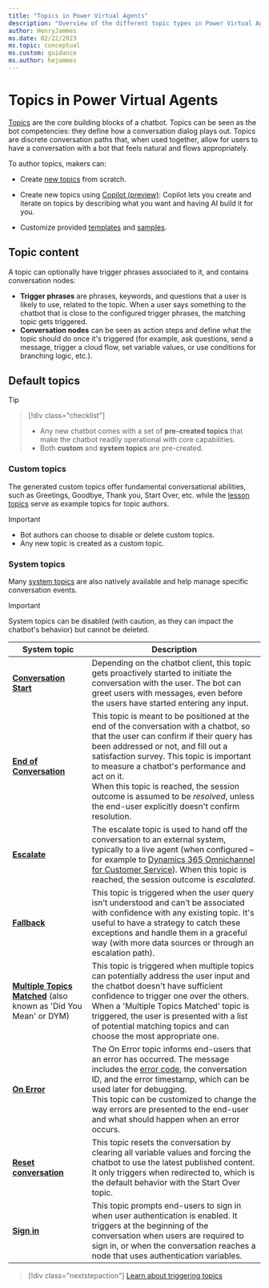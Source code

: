 ```yaml
---
title: "Topics in Power Virtual Agents"
description: "Overview of the different topic types in Power Virtual Agents"
author: HenryJammes
ms.date: 02/22/2023
ms.topic: conceptual
ms.custom: guidance
ms.author: hejammes
---
```


# Topics in Power Virtual Agents

[Topics](/power-virtual-agents/authoring-fundamentals) are the core building blocks of a chatbot. Topics can be seen as the bot competencies: they define how a conversation dialog plays out. Topics are discrete conversation paths that, when used together, allow for users to have a conversation with a bot that feels natural and flows appropriately.

To author topics, makers can:

- Create [new topics](/power-virtual-agents/preview/authoring-create-edit-topics) from scratch.

- Create new topics using [Copilot (preview)](/power-virtual-agents/nlu-authoring): Copilot lets you create and iterate on topics by describing what you want and having AI build it for you.

<!--- Commenting as this feature is no longer available in the unified authoring canvas.
- [Use content from existing webpages](/power-virtual-agents/advanced-create-topics-from-web) to suggest new topics: this is useful to quickly create single-turn, question and answer pair topics, when content already exists in an FAQ format, in a publicly available website.
--->

- Customize provided [templates](/power-virtual-agents/fundamentals-templates) and [samples](/power-virtual-agents/preview/authoring-template-topics).

## Topic content

A topic can optionally have trigger phrases associated to it, and contains conversation nodes:

- **Trigger phrases** are phrases, keywords, and questions that a user is likely to use, related to the topic. When a user says something to the chatbot that is close to the configured trigger phrases, the matching topic gets triggered.
- **Conversation nodes** can be seen as action steps and define what the topic should do once it's triggered (for example, ask questions, send a message, trigger a cloud flow, set variable values, or use conditions for branching logic, etc.).

## Default topics

> [!TIP]
> > [!div class="checklist"]
> >
> > - Any new chatbot comes with a set of **pre-created topics** that make the chatbot readily operational with core capabilities.
> > - Both **custom** and **system topics** are pre-created.

### Custom topics

The generated custom topics offer fundamental conversational abilities, such as Greetings, Goodbye, Thank you, Start Over, etc. while the [lesson topics](/power-virtual-agents/authoring-template-topics) serve as example topics for topic authors.

> [!IMPORTANT]
>
> - Bot authors can choose to disable or delete custom topics.
> - Any new topic is created as a custom topic.

### System topics

Many  [system topics](/power-virtual-agents/preview/authoring-system-topics) are also natively available and help manage specific conversation events.

> [!IMPORTANT]
> System topics can be disabled (with caution, as they can impact the chatbot's behavior) but cannot be deleted.

| System topic | Description |
|--|--|
| **[Conversation Start](/power-virtual-agents/preview/authoring-system-topics#conversation-start)** | Depending on the chatbot client, this topic gets proactively started to initiate the conversation with the user. The bot can greet users with messages, even before the users have started entering any input. |
| **[End of Conversation](/power-virtual-agents/preview/authoring-system-topics#end-of-conversation)** | This topic is meant to be positioned at the end of the conversation with a chatbot, so that the user can confirm if their query has been addressed or not, and fill out a satisfaction  survey. This topic is important to measure a chatbot's performance and act on it. <br> When this topic is reached, the session outcome is assumed to be _resolved_, unless the end-user explicitly doesn't confirm resolution. |
| **[Escalate](/power-virtual-agents/preview/authoring-system-topics#escalate)** | The escalate topic is used to hand off the conversation to an external system, typically to a live agent (when configured – for example to [Dynamics 365 Omnichannel for Customer Service](/power-virtual-agents/configuration-hand-off-omnichannel)). When this topic is reached, the session outcome is _escalated_. |
| **[Fallback](/power-virtual-agents/preview/authoring-system-topics#fallback)** | This topic is triggered when the user query isn’t understood and can’t be associated with confidence with any existing topic. It's useful to have a strategy to catch these exceptions and handle them in a graceful way (with more data sources or through an escalation path). |
| **[Multiple Topics Matched](/power-virtual-agents/preview/authoring-system-topics#multiple-topics-matched)** (also known as 'Did You Mean' or DYM) | This topic is triggered when multiple topics can potentially address the user input and the chatbot doesn't have sufficient confidence to trigger one over the others. When a 'Multiple Topics Matched' topic is triggered, the user is presented with a list of potential matching topics and can choose the most appropriate one. | * |
| **[On Error](/power-virtual-agents/preview/authoring-system-topics#on-error)** | The On Error topic informs end-users that an error has occurred. The message includes the [error code](/power-virtual-agents/preview/error-codes), the conversation ID, and the error timestamp, which can be used later for debugging. <br> This topic can be customized to change the way errors are presented to the end-user and what should happen when an error occurs. |
| **[Reset conversation](/power-virtual-agents/preview/authoring-system-topics#reset-conversation)** | This topic resets the conversation by clearing all variable values and forcing the chatbot to use the latest published content. It only triggers when redirected to, which is the default behavior with the Start Over topic. |
| **[Sign in](/power-virtual-agents/preview/authoring-system-topics#signin)** | This topic prompts end-users to sign in when user authentication is enabled. It triggers at the beginning of the conversation when users are required to sign in, or when the conversation reaches a node that uses authentication variables. |

> [!div class="nextstepaction"]
> [Learn about triggering topics](triggering-topics.md)
